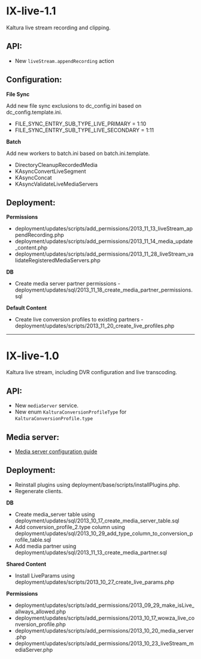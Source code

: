  
# IX-live-1.1 #
Kaltura live stream recording and clipping.

## API: ##

 - New `liveStream.appendRecording` action

## Configuration: ##

**File Sync**

Add new file sync exclusions to dc_config.ini based on dc_config.template.ini.  

- FILE_SYNC_ENTRY_SUB_TYPE_LIVE_PRIMARY = 1:10 
- FILE_SYNC_ENTRY_SUB_TYPE_LIVE_SECONDARY = 1:11 


**Batch**

Add new workers to batch.ini based on batch.ini.template.

- DirectoryCleanupRecordedMedia
- KAsyncConvertLiveSegment
- KAsyncConcat
- KAsyncValidateLiveMediaServers

## Deployment: ##

**Permissions**

- deployment/updates/scripts/add_permissions/2013_11_13_liveStream_appendRecording.php
- deployment/updates/scripts/add_permissions/2013_11_14_media_update_content.php
- deployment/updates/scripts/add_permissions/2013_11_28_liveStream_validateRegisteredMediaServers.php

**DB**

- Create media server partner permissions - deployment/updates/sql/2013_11_18_create_media_partner_permissions.sql

**Default Content**

- Create live conversion profiles to existing partners -  deployment/updates/scripts/2013_11_20_create_live_profiles.php


----------

# IX-live-1.0 #
Kaltura live stream, including DVR configuration and live transcoding.

## API: ##

- New `mediaServer` service.
- New enum `KalturaConversionProfileType` for `KalturaConversionProfile.type`


## Media server: ##
- [Media server configuration guide](doc/media-server-config.md "Media server configuration guide")

## Deployment: ##
- Reinstall plugins using deployment/base/scripts/installPlugins.php.
- Regenerate clients.


**DB**

- Create media_server table using deployment/updates/sql/2013_10_17_create_media_server_table.sql
- Add conversion_profile_2.type column using deployment/updates/sql/2013_10_29_add_type_column_to_conversion_profile_table.sql
- Add media partner using deployment/updates/sql/2013_11_13_create_media_partner.sql

**Shared Content**

- Install LiveParams using deployment/updates/scripts/2013_10_27_create_live_params.php

**Permissions**

- deployment/updates/scripts/add_permissions/2013_09_29_make_isLive_allways_allowed.php
- deployment/updates/scripts/add_permissions/2013_10_17_wowza_live_conversion_profile.php
- deployment/updates/scripts/add_permissions/2013_10_20_media_server.php
- deployment/updates/scripts/add_permissions/2013_10_23_liveStream_mediaServer.php
